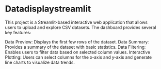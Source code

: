 # Datadisplaystreamlit
This project is a Streamlit-based interactive web application that allows users to upload and explore CSV datasets. The dashboard provides several key features:

Data Preview: Displays the first few rows of the dataset.
Data Summary: Provides a summary of the dataset with basic statistics.
Data Filtering: Enables users to filter data based on selected column values.
Interactive Plotting: Users can select columns for the x-axis and y-axis and generate line charts to visualize data trends.
